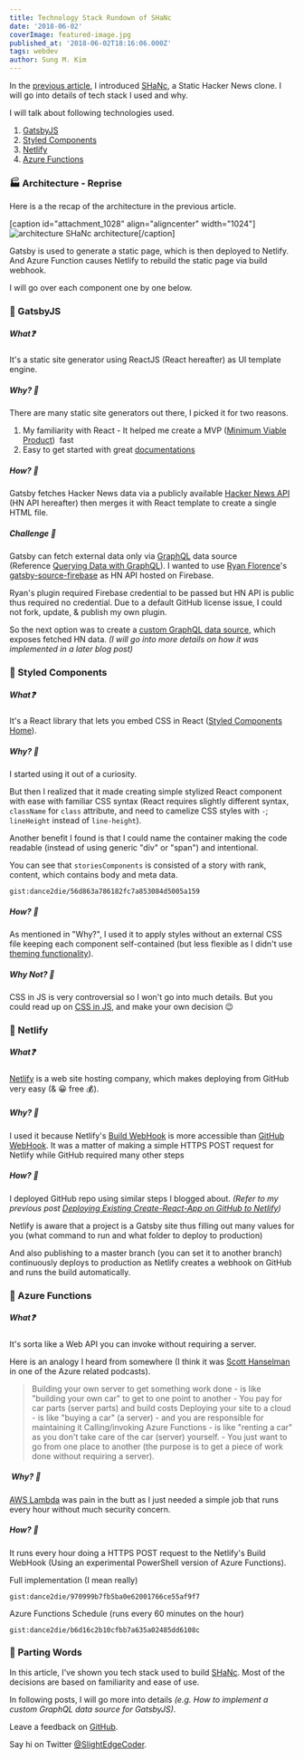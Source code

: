 ```yaml
---
title: Technology Stack Rundown of SHaNc
date: '2018-06-02'
coverImage: featured-image.jpg
published_at: '2018-06-02T18:16:06.000Z'
tags: webdev
author: Sung M. Kim
---
```


In the [previous article](https://www.slightedgecoder.com/2018/05/26/introducing-shanc-a-static-hacker-news-clone/), I introduced [SHaNc](http://shanc.netlify.com/), a Static Hacker News clone. I will go into details of tech stack I used and why.

I will talk about following technologies used.

1. [GatsbyJS](https://www.gatsbyjs.org/)
2. [Styled Components](https://www.styled-components.com/)
3. [Netlify](https://www.netlify.com/)
4. [Azure Functions](https://azure.microsoft.com/en-us/services/functions/)

### 🏭 Architecture - Reprise

Here is a the recap of the architecture in the previous article.

\[caption id="attachment\_1028" align="aligncenter" width="1024"\]![architecture](./images/architecture.jpg) SHaNc architecture\[/caption\]

Gatsby is used to generate a static page, which is then deployed to Netlify. And Azure Function causes Netlify to rebuild the static page via build webhook.

I will go over each component one by one below.

### 📜 GatsbyJS

##### What❓

It's a static site generator using ReactJS (React hereafter) as UI template engine.

##### Why? 🤔

There are many static site generators out there, I picked it for two reasons.

1. My familiarity with React - It helped me create a MVP ([Minimum Viable Product](https://en.wikipedia.org/wiki/Minimum_viable_product))  fast
2. Easy to get started with great [documentations](https://www.gatsbyjs.org/docs/)

##### How? 🔨

Gatsby fetches Hacker News data via a publicly available [Hacker News API](https://github.com/HackerNews/API) (HN API hereafter) then merges it with React template to create a single HTML file.

##### Challenge 🤔

Gatsby can fetch external data only via [GraphQL](https://graphql.org/) data source (Reference [Querying Data with GraphQL](https://www.gatsbyjs.org/docs/querying-with-graphql/)). I wanted to use [Ryan Florence](https://twitter.com/ryanflorence/)'s [gatsby-source-firebase](https://github.com/ryanflorence/gatsby-source-firebase) as HN API hosted on Firebase.

Ryan's plugin required Firebase credential to be passed but HN API is public thus required no credential. Due to a default GitHub license issue, I could not fork, update, & publish my own plugin.

So the next option was to create a [custom GraphQL data source](https://github.com/dance2die/SHANc/blob/master/gatsby-node.js), which exposes fetched HN data. _(I will go into more details on how it was implemented in a later blog post)_

### 📜 Styled Components

##### What❓

It's a React library that lets you embed CSS in React ([Styled Components Home](https://www.styled-components.com/)).

##### Why? 🤔

I started using it out of a curiosity.

But then I realized that it made creating simple stylized React component with ease with familiar CSS syntax (React requires slightly different syntax, `className` for `class` attribute, and need to camelize CSS styles with `-`; `lineHeight` instead of `line-height`).

Another benefit I found is that I could name the container making the code readable (instead of using generic "div" or "span") and intentional.

You can see that `storiesComponents` is consisted of a story with rank, content, which contains body and meta data.

`gist:dance2die/56d863a786182fc7a853084d5005a159`

##### How? 🔨

As mentioned in "Why?", I used it to apply styles without an external CSS file keeping each component self-contained (but less flexible as I didn't use [theming functionality](https://www.styled-components.com/docs/advanced#theming)).

##### Why Not? 😤

CSS in JS is very controversial so I won't go into much details. But you could read up on [CSS in JS](https://hackernoon.com/all-you-need-to-know-about-css-in-js-984a72d48ebc), and make your own decision 😉

### 📜 Netlify

##### What❓

[Netlify](https://www.netlify.com/) is a web site hosting company, which makes deploying from GitHub very easy (& 😀 free 💰).

##### Why? 🤔

I used it because Netlify's [Build WebHook](https://www.netlify.com/docs/webhooks/#incoming-webhooks) is more accessible than [GitHub WebHook](https://developer.github.com/webhooks/). It was a matter of making a simple HTTPS POST request for Netlify while GitHub required many other steps

##### How? 🔨

I deployed GitHub repo using similar steps I blogged about. _(Refer to my previous post [Deploying Existing Create-React-App on GitHub to Netlify](https://www.slightedgecoder.com/2017/12/09/deploying-existing-create-react-app-github-netlify/))_

Netlify is aware that a project is a Gatsby site thus filling out many values for you (what command to run and what folder to deploy to production)

And also publishing to a master branch (you can set it to another branch) continuously deploys to production as Netlify creates a webhook on GitHub and runs the build automatically.

### 📜 Azure Functions

##### What❓

It's sorta like a Web API you can invoke without requiring a server.

Here is an analogy I heard from somewhere (I think it was [Scott Hanselman](https://twitter.com/shanselman) in one of the Azure related podcasts).

> Building your own server to get something work done - is like "building your own car" to get to one point to another - You pay for car parts (server parts) and build costs Deploying your site to a cloud - is like "buying a car" (a server) - and you are responsible for maintaining it Calling/invoking Azure Functions - is like "renting a car" as you don't take care of the car (server) yourself. - You just want to go from one place to another (the purpose is to get a piece of work done without requiring a server).

#####  Why? 🤔

[AWS Lambda](https://aws.amazon.com/lambda/) was pain in the butt as I just needed a simple job that runs every hour without much security concern.

##### How? 🔨

It runs every hour doing a HTTPS POST request to the Netlify's Build WebHook (Using an experimental PowerShell version of Azure Functions).

Full implementation (I mean really)

`gist:dance2die/970999b7fb5ba0e62001766ce55af9f7`

Azure Functions Schedule (runs every 60 minutes on the hour)

`gist:dance2die/b6d16c2b10cfbb7a635a02485dd6108c`

### 👋 Parting Words

In this article, I've shown you tech stack used to build [SHaNc](http://shanc.netlify.com/). Most of the decisions are based on familiarity and ease of use.

In following posts, I will go more into details _(e.g. How to implement a custom GraphQL data source for GatsbyJS)._

Leave a feedback on [GitHub](https://github.com/dance2die/SHANc/issues).

Say hi on Twitter [@SlightEdgeCoder](https://twitter.com/slightedgecoder).


